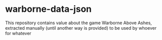 # warborne-data-json
This repository contains value about the game Warborne Above Ashes, extracted manually (until another way is provided) to be used by whoever for whatever
